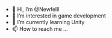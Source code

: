 - 👋 Hi, I’m @Newfelll
- 👀 I’m interested in game development 
- 🌱 I’m currently learning Unity
- 📫 How to reach me ...

<!---
Newfelll/Newfelll is a ✨ special ✨ repository because its `README.md` (this file) appears on your GitHub profile.
You can click the Preview link to take a look at your changes.
--->
